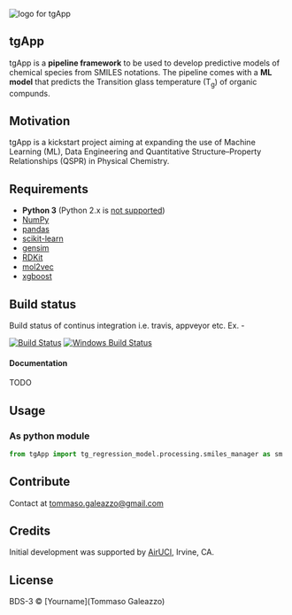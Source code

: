 ![logo for tgApp](./images/tgApp_logo.png)


## tgApp
tgApp is a **pipeline framework** to be used to develop predictive models of chemical species from SMILES notations. The pipeline comes with a **ML model** that predicts the Transition glass temperature (T<sub>g</sub>) of organic compunds.

## Motivation
tgApp is a kickstart project aiming at expanding the use of Machine Learning (ML), Data Engineering and Quantitative Structure–Property Relationships (QSPR) in Physical Chemistry.

## Requirements
* **Python 3** (Python 2.x is [not supported](http://www.python3statement.org/))
* [NumPy](http://www.numpy.org/)
* [pandas](http://pandas.pydata.org/)
* [scikit-learn](http://scikit-learn.org/stable/)
* [gensim](https://radimrehurek.com/gensim/)
* [RDKit](http://www.rdkit.org/docs/Install.html)
* [mol2vec](https://github.com/samoturk/mol2vec)
* [xgboost](https://pypi.org/project/xgboost/)

## Build status
Build status of continus integration i.e. travis, appveyor etc. Ex. - 

[![Build Status](https://travis-ci.org/akashnimare/foco.svg?branch=master)](https://travis-ci.org/akashnimare/foco)
[![Windows Build Status](https://ci.appveyor.com/api/projects/status/github/akashnimare/foco?branch=master&svg=true)](https://ci.appveyor.com/project/akashnimare/foco/branch/master)

#### Documentation
TODO

## Usage
### As python module
```python
from tgApp import tg_regression_model.processing.smiles_manager as sm
```

## Contribute
Contact at tommaso.galeazzo@gmail.com

## Credits
Initial development was supported by [AirUCI](https://airuci.uci.edu), Irvine, CA.

## License
BDS-3 © [Yourname](Tommaso Galeazzo)